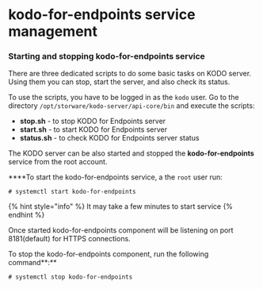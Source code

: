 # kodo-for-endpoints service management

### Starting and stopping kodo-for-endpoints service

There are three dedicated scripts to do some basic tasks on KODO server. Using them you can stop, start the server, and also check its status.

To use the scripts, you have to be logged in as the `kodo` user. Go to the directory  `/opt/storware/kodo-server/api-core/bin`   and execute the scripts:

* **stop.sh** - to stop KODO for Endpoints server
* **start.sh** - to start KODO for Endpoints server
* **status.sh** - to check KODO for Endpoints server status

The KODO server can be also started and stopped the **kodo-for-endpoints** service from the root account.

 ****To start the kodo-for-endpoints service, a the `root` user  run:

```text
# systemctl start kodo-for-endpoints
```

{% hint style="info" %}
It may take a few minutes to start service
{% endhint %}

Once started kodo-for-endpoints component will be listening on port 8181\(default\) for HTTPS connections.

To stop the kodo-for-endpoints component, run the following command**:**

```text
# systemctl stop kodo-for-endpoints
```

